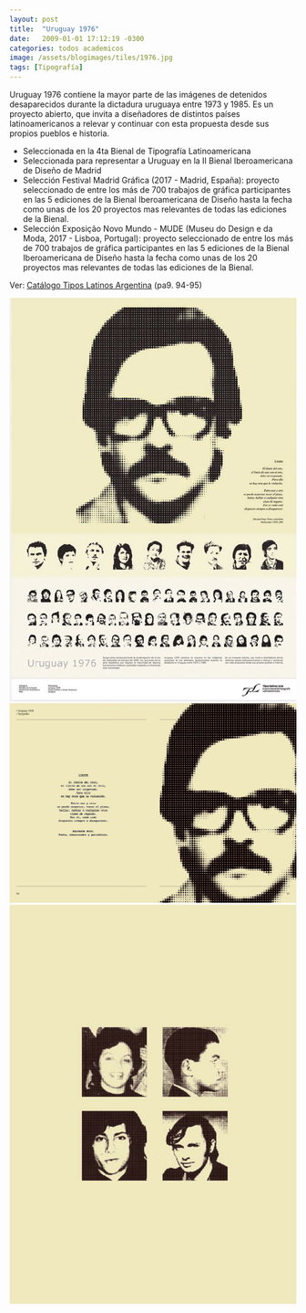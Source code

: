 ```yaml
---
layout: post
title:  "Uruguay 1976"
date:   2009-01-01 17:12:19 -0300
categories: todos academicos
image: /assets/blogimages/tiles/1976.jpg
tags: [Tipografía]
---
```

Uruguay 1976 contiene la mayor parte de las imágenes de detenidos desaparecidos durante la dictadura uruguaya entre 1973 y 1985. Es un proyecto abierto, que invita a diseñadores de distintos países latinoamericanos a relevar y continuar con esta propuesta desde sus propios pueblos e historia.

- Seleccionada en la 4ta Bienal de Tipografía Latinoamericana
- Seleccionada para representar a Uruguay en la II Bienal Iberoamericana de Diseño de Madrid
- Selección Festival Madrid Gráfica (2017 - Madrid, España): proyecto seleccionado de entre los más de 700 trabajos de gráfica participantes en las 5 ediciones de la Bienal Iberoamericana de Diseño hasta la fecha como unas de los 20 proyectos mas relevantes de todas las ediciones de la Bienal. 
- Selección Exposição Novo Mundo - MUDE (Museu do Design e da Moda, 2017 - Lisboa, Portugal): proyecto seleccionado de entre los más de 700 trabajos de gráfica participantes en las 5 ediciones de la Bienal Iberoamericana de Diseño hasta la fecha como unas de los 20 proyectos mas relevantes de todas las ediciones de la Bienal.

Ver: [Catálogo Tipos Latinos Argentina](https://issuu.com/tiposlatinos/docs/tl2010) (pa9. 94-95)

<img class="post-image-full" src="/assets/blogimages/1976-1.jpg">
<img class="post-image-full" src="/assets/blogimages/1976-2.jpg">
<img class="post-image-full" src="/assets/blogimages/1976-3.jpg">